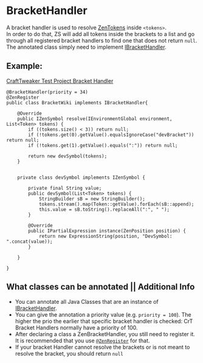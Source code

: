 # BracketHandler

A bracket handler is used to resolve [ZenTokens](/Dev_Area/ZenTokens/) inside `<tokens>`.  
In order to do that, ZS will add all tokens inside the brackets to a list and go through all registered bracket handlers to find one that does not return `null`.  
The annotated class simply need to implement [IBracketHandler](https://github.com/jaredlll08/CraftTweaker/blob/1.12/CraftTweaker2-API/src/main/java/crafttweaker/zenscript/IBracketHandler.java).

## Example:

[CraftTweaker Test Project Bracket Handler](https://github.com/jaredlll08/CraftTweaker/blob/1.12/CraftTweaker2-MC1120-Tests/src/main/java/crafttweaker/tests/wiki/BracketWiki.java)

    @BracketHandler(priority = 34)
    @ZenRegister
    public class BracketWiki implements IBracketHandler{
    
        @Override
        public IZenSymbol resolve(IEnvironmentGlobal environment, List<Token> tokens) {
            if ((tokens.size() < 3)) return null; 
            if (!tokens.get(0).getValue().equalsIgnoreCase("devBracket")) return null;
            if (!tokens.get(1).getValue().equals(":")) return null;
    
            return new devSymbol(tokens);
        }
    
    
        private class devSymbol implements IZenSymbol {
    
            private final String value;
            public devSymbol(List<Token> tokens) {
                StringBuilder sB = new StringBuilder();
                tokens.stream().map(Token::getValue).forEach(sB::append);
                this.value = sB.toString().replaceAll(":", " ");
            }
    
            @Override
            public IPartialExpression instance(ZenPosition position) {
                return new ExpressionString(position, "DevSymbol: ".concat(value));
            }
    
        }
    
    }
    

## What classes can be annotated || Additional Info

- You can annotate all Java Classes that are an instance of [IBracketHandler](https://github.com/jaredlll08/CraftTweaker/blob/1.12/CraftTweaker2-API/src/main/java/crafttweaker/zenscript/IBracketHandler.java).
- You can give the annotation a priority value (e.g. `priority = 100`). The higher the prio the earlier that specific bracket handler is checked: CrT Bracket Handlers normally have a priority of 100.
- After declaring a class a ZenBracketHandler, you still need to register it. It is recommended that you use [`@ZenRegister`](/Dev_Area/ZenAnnotations/Annotation_ZenRegister/) for that.
- If your bracket Handler cannot resolve the brackets or is not meant to resolve the bracket, you should return `null`
